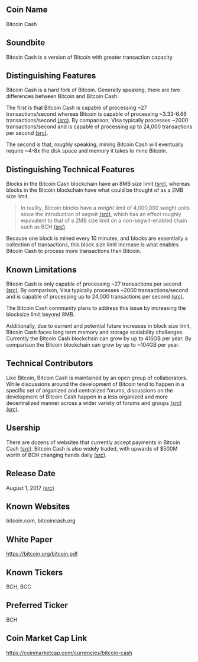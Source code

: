## Coin Name

Bitcoin Cash

## Soundbite

Bitcoin Cash is a version of Bitcoin with greater transaction capacity. 

## Distinguishing Features

Bitcoin Cash is a hard fork of Bitcoin. Generally speaking, there are two differences between Bitcoin and Bitcoin Cash. 

The first is that Bitcoin Cash is capable of processing ~27 transactions/second whereas Bitcoin is capable of processing ~3.33-6.66 transactions/second [(src)](https://bitcoin.stackexchange.com/a/71480/51219). By comparison, Visa typically processes ~2000 transactions/second and is capable of processing up to 24,000 transactions per second [(src)](https://usa.visa.com/run-your-business/small-business-tools/retail.html).

The second is that, roughly speaking, mining Bitcoin Cash will eventually require ~4-8x the disk space and memory it takes to mine Bitcoin.

## Distinguishing Technical Features

Blocks in the Bitcoin Cash blockchain have an 8MB size limit [(src)](https://en.wikipedia.org/wiki/Bitcoin_Cash#Launch), whereas blocks in the Bitcoin blockchain have what could be thought of as a 2MB size limit. 

> In reality, Bitcoin blocks have a _weight_ limit of 4,000,000 weight units since the introduction of segwit [(src)](https://github.com/bitcoin/bips/blob/master/bip-0141.mediawiki), which has an effect roughly equivalent to that of a 2MB size limit on a non-segwit-enabled chain such as BCH [(src)](https://blog.bitmex.com/the-segwit-transaction-capacity-increase-part-1/). 

Because one block is mined every 10 minutes, and blocks are essentially a collection of transactions, this block size limit increase is what enables Bitcoin Cash to process more transactions than Bitcoin.

## Known Limitations

Bitcoin Cash is only capable of processing ~27 transactions per second [(src)](https://bitcoin.stackexchange.com/questions/71346/whats-the-difference-between-btc-and-bch-transaction-capacity/71347#71347). By comparison, Visa typically processes ~2000 transactions/second and is capable of processing up to 24,000 transactions per second [(src)](https://usa.visa.com/run-your-business/small-business-tools/retail.html).

The Bitcoin Cash community plans to address this issue by increasing the blocksize limit beyond 8MB.

Additionally, due to current and potential future increases in block size limit, Bitcoin Cash faces long term memory and storage scalability challenges. Currently the Bitcoin Cash blockchain can grow by up to 416GB per year. By comparison the Bitcoin blockchain can grow by up to ~104GB per year. 

## Technical Contributors

Like Bitcoin, Bitcoin Cash is maintained by an open group of collaborators. While discussions around the development of Bitcoin tend to happen in a specific set of organized and centralized forums, discussions on the development of Bitcoin Cash happen in a less organized and more decentralized manner across a wider variety of forums and groups [(src)](https://www.reddit.com/r/btc/comments/7o9s4u/where_does_bitcoin_cash_development_discussion/) [(src)](https://www.reddit.com/r/btc/comments/6rj5eb/where_is_bitcoin_cash_github/). 

## Usership

There are dozens of websites that currently accept payments in Bitcoin Cash [(src)](https://acceptbitcoin.cash/). Bitcoin Cash is also widely traded, with upwards of $500M worth of BCH changing hands daily [(src)](https://coinmarketcap.com/currencies/bitcoin-cash/).

## Release Date

August 1, 2017 [(src)](https://en.wikipedia.org/wiki/Bitcoin_Cash)

## Known Websites

bitcoin.com, bitcoincash.org

## White Paper

https://bitcoin.org/bitcoin.pdf

## Known Tickers

BCH, BCC

## Preferred Ticker

BCH

## Coin Market Cap Link

https://coinmarketcap.com/currencies/bitcoin-cash

